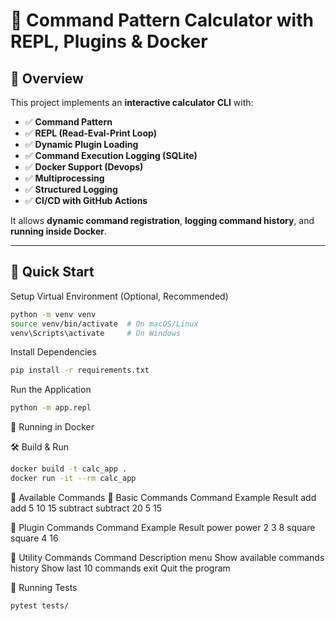 # 📌 Command Pattern Calculator with REPL, Plugins & Docker

## 📖 Overview
This project implements an **interactive calculator CLI** with:
- ✅ **Command Pattern**
- ✅ **REPL (Read-Eval-Print Loop)**
- ✅ **Dynamic Plugin Loading**
- ✅ **Command Execution Logging (SQLite)**
- ✅ **Docker Support (Devops)**
- ✅ **Multiprocessing**
- ✅ **Structured Logging**
- ✅ **CI/CD with GitHub Actions**

It allows **dynamic command registration**, **logging command history**, and **running inside Docker**.

---

## 🚀 Quick Start

 Setup Virtual Environment (Optional, Recommended)

 ```sh
 python -m venv venv
source venv/bin/activate  # On macOS/Linux
venv\Scripts\activate     # On Windows
```

 Install Dependencies

```sh
pip install -r requirements.txt
```

Run the Application

```sh
python -m app.repl
```

📌 Running in Docker

🛠 Build & Run

```sh
docker build -t calc_app .
docker run -it --rm calc_app
```

📌 Available Commands
🔹 Basic Commands
Command	Example	Result
add	add 5 10	15
subtract	subtract 20 5	15

🔹 Plugin Commands
Command	Example	Result
power	power 2 3	8
square	square 4	16

🔹 Utility Commands
Command	Description
menu	Show available commands
history	Show last 10 commands
exit	Quit the program


📌 Running Tests
```sh
pytest tests/
```